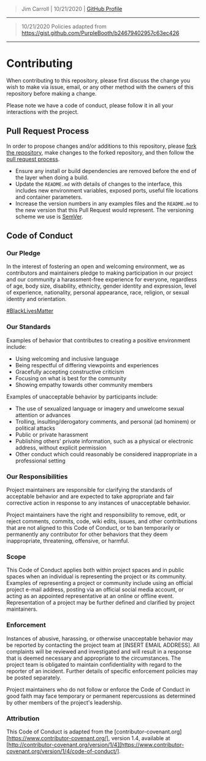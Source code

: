 > Jim Carroll |
> 10/21/2020 |
> [GitHub Profile](https://github.com/pulamusic)

---

> 10/21/2020 Policies adapted from https://gist.github.com/PurpleBooth/b24679402957c63ec426

---

# Contributing

When contributing to this repository, please first discuss the change you wish to make via issue, email, or any other method with the owners of this repository before making a change.

Please note we have a code of conduct, please follow it in all your interactions with the project.

## Pull Request Process

In order to propose changes and/or additions to this repository, please [fork the repository](https://docs.github.com/en/free-pro-team@latest/github/collaborating-with-issues-and-pull-requests/working-with-forks), make changes to the forked repository, and then follow the [pull request process](https://docs.github.com/en/free-pro-team@latest/github/collaborating-with-issues-and-pull-requests/proposing-changes-to-your-work-with-pull-requests).
* Ensure any install or build dependencies are removed before the end of the layer when doing a build.
* Update the `README.md` with details of changes to the interface, this includes new environment variables, exposed ports, useful file locations and container parameters.
* Increase the version numbers in any examples files and the `README.md` to the new version that this Pull Request would represent. The versioning scheme we use is [SemVer](http://semver.org/).

## Code of Conduct

### Our Pledge

In the interest of fostering an open and welcoming environment, we as contributors and maintainers pledge to making participation in our project and our community a harassment-free experience for everyone, regardless of age, body size, disability, ethnicity, gender identity and expression, level of experience, nationality, personal appearance, race, religion, or sexual identity and orientation.

[#BlackLivesMatter](https://twitter.com/search?q=%23BlackLivesMatter&src=typeahead_click)

### Our Standards

Examples of behavior that contributes to creating a positive environment include:
* Using welcoming and inclusive language
* Being respectful of differing viewpoints and experiences
* Gracefully accepting constructive criticism
* Focusing on what is best for the community
* Showing empathy towards other community members

Examples of unacceptable behavior by participants include:
* The use of sexualized language or imagery and unwelcome sexual attention or advances
* Trolling, insulting/derogatory comments, and personal (ad hominem) or political attacks
* Public or private harassment
* Publishing others' private information, such as a physical or electronic address, without explicit permission
* Other conduct which could reasonably be considered inappropriate in a professional setting

### Our Responsibilities

Project maintainers are responsible for clarifying the standards of acceptable behavior and are expected to take appropriate and fair corrective action in response to any instances of unacceptable behavior.

Project maintainers have the right and responsibility to remove, edit, or reject comments, commits, code, wiki edits, issues, and other contributions that are not aligned to this Code of Conduct, or to ban temporarily or permanently any contributor for other behaviors that they deem inappropriate, threatening, offensive, or harmful.

### Scope

This Code of Conduct applies both within project spaces and in public spaces when an individual is representing the project or its community. Examples of representing a project or community include using an official project e-mail address, posting via an official social media account, or acting as an appointed representative at an online or offline event. Representation of a project may be further defined and clarified by project maintainers.

### Enforcement

Instances of abusive, harassing, or otherwise unacceptable behavior may be reported by contacting the project team at [INSERT EMAIL ADDRESS]. All complaints will be reviewed and investigated and will result in a response that is deemed necessary and appropriate to the circumstances. The project team is obligated to maintain confidentiality with regard to the reporter of an incident. Further details of specific enforcement policies may be posted separately.

Project maintainers who do not follow or enforce the Code of Conduct in good faith may face temporary or permanent repercussions as determined by other members of the project's leadership.

### Attribution

This Code of Conduct is adapted from the [contributor-covenant.org][https://www.contributor-covenant.org/], version 1.4, available at [http://contributor-covenant.org/version/1/4][https://www.contributor-covenant.org/version/1/4/code-of-conduct/].
